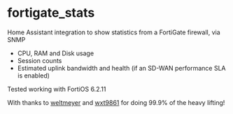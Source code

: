 # fortigate_stats
Home Assistant integration to show statistics from a FortiGate firewall, via SNMP
- CPU, RAM and Disk usage
- Session counts
- Estimated uplink bandwidth and health (if an SD-WAN performance SLA is enabled)

Tested working with FortiOS 6.2.11

With thanks to [weltmeyer](https://github.com/weltmeyer) and [wxt9861](https://github.com/wxt9861) for doing 99.9% of the heavy lifting!
